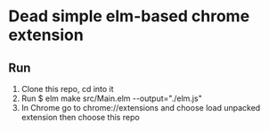 # Dead simple elm-based chrome extension

## Run

1. Clone this repo, cd into it
2. Run \$ elm make src/Main.elm --output="./elm.js"
3. In Chrome go to chrome://extensions and choose load unpacked extension then choose this repo
